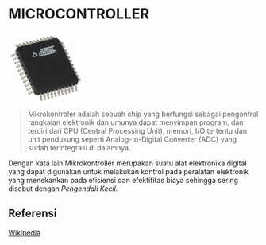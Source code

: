 # MICROCONTROLLER

<img src="img/1-microcontroller.jpg" width="150" height="140">

> Mikrokontroler adalah sebuah chip yang berfungsi sebagai pengontrol rangkaian elektronik dan umunya dapat menyimpan program, dan terdiri dari CPU (Central Processing Unit), memori, I/O tertentu dan unit pendukung seperti Analog-to-Digital Converter (ADC) yang sudah terintegrasi di dalamnya.
>
Dengan kata lain Mikrokontroller merupakan suatu alat elektronika digital yang dapat digunakan untuk melakukan kontrol pada peralatan elektronik yang menekankan pada efisiensi dan efektifitas biaya sehingga sering disebut dengan *Pengendali Kecil*.

## Referensi

[Wikipedia](https://id.wikipedia.org/wiki/Pengendali_mikro)